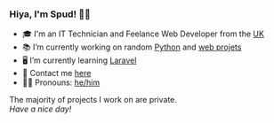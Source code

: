 ### Hiya, I'm Spud! 👋🏻

- 🎓 I'm an IT Technician and Feelance Web Developer from the <a href="https://www.youtube.com/watch?v=dQw4w9WgXcQ">UK</a>
- 📚 I’m currently working on random <a href="https://www.python.org/">Python</a> and <a href="https://spudyt.xyz">web projets</a>
- 🖥️ I’m currently learning <a href="https://laravel.com/">Laravel</a>
- 💬 Contact me <a href="https://spudyt.xyz">here</a>
- 👦🏻 Pronouns: <a href="https://github.com/Spud18">he/him</a>

The majority of projects I work on are private.
<br>*Have a nice day!*
